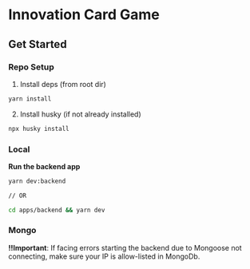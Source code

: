 # Innovation Card Game

## Get Started

### Repo Setup

1. Install deps (from root dir)

```bash
yarn install
```

2. Install husky (if not already installed)

```bash
npx husky install
```

### Local

**Run the backend app**
```bash
yarn dev:backend

// OR

cd apps/backend && yarn dev
```

### Mongo

**!!Important**: If facing errors starting the backend due to Mongoose not connecting, make sure your IP is allow-listed in MongoDb.